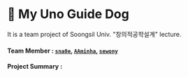 # 🦮 My Uno Guide Dog
It is a team project of Soongsil Univ. "창의적공학설계" lecture.


#### Team Member : [`sna0e`](https://github.com/sna0e), [`AAminha`](https://github.com/AAminha), [`sewony`](youpisewon@naver.com)
#### Project Summary : 
